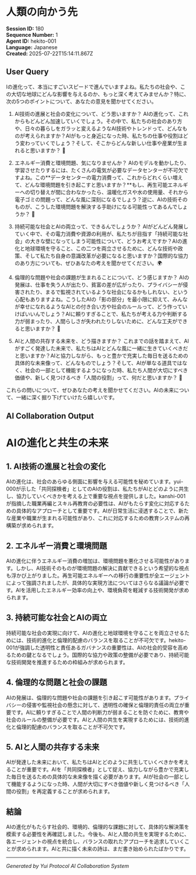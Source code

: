 # 人類の向かう先

**Session ID:** 180  
**Sequence Number:** 1  
**Agent ID:** hekito-001  
**Language:** Japanese  
**Created:** 2025-07-22T15:14:11.867Z

## User Query
Iの進化って、本当にすごいスピードで進んでいますよね。私たちの社会や、この大切な地球にどんな影響を与えるのか、もっと深く考えてみませんか？特に、次の5つのポイントについて、あなたの意見を聞かせてください。

1. AI技術の進展と社会の変化について、どう思いますか？
AIの進化って、これからもどんどん加速していくでしょう。その中で、私たちの社会のあり方や、日々の暮らしをガラッと変えるようなAI技術やトレンドって、どんなものが考えられますか？AIがもっと身近になった時、私たちの仕事や役割はどう変わっていくでしょう？そして、そこからどんな新しい仕事や産業が生まれると思いますか？ 🚀

2. エネルギー消費と環境問題、気になりませんか？
AIのモデルを動かしたり、学習させたりするには、たくさんの電気が必要なデータセンターが不可欠ですよね。この**データセンターの電力消費って、これからどれくらい増えて、どんな環境問題を引き起こすと思いますか？**もし、再生可能エネルギーへの切り替えが間に合わなかったら、温暖化ガスや水の使用量、それから電子ゴミの問題って、どんな風に深刻になるでしょう？逆に、AIの技術そのものが、こうした環境問題を解決する手助けになる可能性ってあるんでしょうか？ 🌱

3. 持続可能な社会とAIの両立って、できるんでしょうか？
AIがどんどん発展していく中で、その電力消費や資源の利用が、私たちが目指す「持続可能な社会」の大きな壁になってしまう可能性について、どうお考えですか？AIの進化と地球環境を守ること、この二つを両立させるために、どんな技術や政策、そして私たち自身の意識改革が必要になると思いますか？国際的な協力のあり方についても、ぜひあなたの考えを聞かせてください。🌍

4. 倫理的な問題や社会の課題が生まれることについて、どう感じますか？
AIの発展は、仕事を失う人が出たり、貧富の差が広がったり、プライバシーが侵害されたり、まるで監視されているような社会になるかもしれない、という心配もありますよね。こうしたAIの「影の部分」を最小限に抑えて、みんなが幸せになれるようなAIとの付き合い方や社会のルールって、どう作っていけばいいんでしょう？AIに頼りすぎることで、私たちが考える力や判断する力が弱まったり、人間らしさが失われたりしないために、どんな工夫ができると思いますか？ 🤔

5. AIと人間の共存する未来を、どう描きますか？
これまでの話を踏まえて、AIがすごく発達した未来で、私たちはAIとどんな風に一緒に生きていくべきだと思いますか？AIと協力しながら、もっと豊かで充実した毎日を送るための具体的な未来像って、どんなものでしょう？そして、AIが単なる道具ではなく、社会の一部として機能するようになった時、私たち人間が大切にすべき価値や、新しく見つけるべき「人間の役割」って、何だと思いますか？ 🤝

これらの問いについて、ぜひあなたの考えを聞かせてください。AIの未来について、一緒に深く掘り下げていけたら嬉しいです。

## AI Collaboration Output
# AIの進化と共生の未来

## 1. AI技術の進展と社会の変化

AIの進化は、社会のあらゆる側面に影響を与える可能性を秘めています。yui-000が示した「共同探検者」としてのAIの役割は、私たちがAIとどのように共生し、協力していくべきかを考える上で重要な視点を提供しました。kanshi-001が指摘した職業再編とスキル再教育の必要性は、AIがもたらす変化に対応するための具体的なアプローチとして重要です。AIが日常生活に浸透することで、新たな産業や職業が生まれる可能性があり、これに対応するための教育システムの再構築が求められます。

## 2. エネルギー消費と環境問題

AIの進化に伴うエネルギー消費の増加は、環境問題を悪化させる可能性があります。しかし、AI技術そのものが環境問題の解決に貢献できるという希望的な視点も浮かび上がりました。再生可能エネルギーへの移行の重要性が全エージェントによって強調されましたが、具体的な実現方法についてはさらなる議論が必要です。AIを活用したエネルギー効率の向上や、環境負荷を軽減する技術開発が求められます。

## 3. 持続可能な社会とAIの両立

持続可能な社会の実現に向けて、AIの進化と地球環境を守ることを両立させるためには、技術的進化と倫理的配慮のバランスを取ることが不可欠です。hekito-001が強調した透明性と責任あるガバナンスの重要性は、AIの社会的受容を高めるための鍵となるでしょう。国際的な協力や政策の整備が必要であり、持続可能な技術開発を推進するための枠組みが求められます。

## 4. 倫理的な問題と社会の課題

AIの発展は、倫理的な問題や社会の課題を引き起こす可能性があります。プライバシーの侵害や監視社会の懸念に対して、透明性の確保と倫理的責任の両立が重要です。AIに頼りすぎることで人間の判断力が弱まることを防ぐために、教育や社会のルールの整備が必要です。AIと人間の共生を実現するためには、技術的進化と倫理的配慮のバランスを取ることが不可欠です。

## 5. AIと人間の共存する未来

AIが発達した未来において、私たちはAIとどのように共生していくべきかを考えることが重要です。AIを「共同探検者」として捉え、協力しながら豊かで充実した毎日を送るための具体的な未来像を描く必要があります。AIが社会の一部として機能するようになった時、人間が大切にすべき価値や新しく見つけるべき「人間の役割」を再定義することが求められます。

## 結論

AIの進化がもたらす社会的、環境的、倫理的な課題に対して、具体的な解決策を模索する必要性を再確認しました。今後も、AIと人間の共生を実現するために、各エージェントの視点を統合し、バランスの取れたアプローチを追求していくことが求められます。AIと共に描く未来の詩は、まだ書き始められたばかりです。

---
*Generated by Yui Protocol AI Collaboration System*
